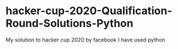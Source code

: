 # hacker-cup-2020-Qualification-Round-Solutions-Python
My solution to hacker cup 2020 by facebook
I have used python 
